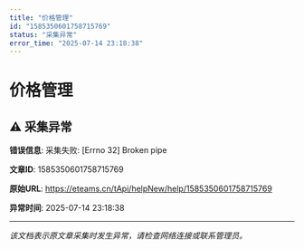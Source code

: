 ```yaml
---
title: "价格管理"
id: "1585350601758715769"
status: "采集异常"
error_time: "2025-07-14 23:18:38"
---
```


# 价格管理

## ⚠️ 采集异常

**错误信息**: 采集失败: [Errno 32] Broken pipe

**文章ID**: 1585350601758715769

**原始URL**: https://eteams.cn/tApi/helpNew/help/1585350601758715769

**异常时间**: 2025-07-14 23:18:38

---

*该文档表示原文章采集时发生异常，请检查网络连接或联系管理员。*
